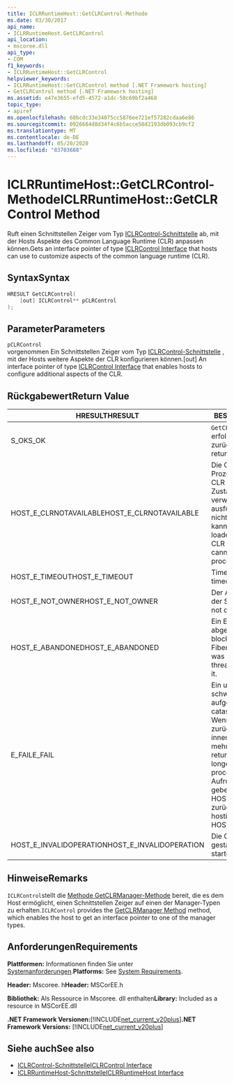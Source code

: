 ```yaml
---
title: ICLRRuntimeHost::GetCLRControl-Methode
ms.date: 03/30/2017
api_name:
- ICLRRuntimeHost.GetCLRControl
api_location:
- mscoree.dll
api_type:
- COM
f1_keywords:
- ICLRRuntimeHost::GetCLRControl
helpviewer_keywords:
- ICLRRuntimeHost::GetCLRControl method [.NET Framework hosting]
- GetCLRControl method [.NET Framework hosting]
ms.assetid: e47e3655-efd5-4572-a1dc-50c69bf2a468
topic_type:
- apiref
ms.openlocfilehash: 68bcdc33e34075cc5876ee721ef57282cdaa6e86
ms.sourcegitcommit: 0926684d8d34f4c6b5acce58d2193db093cb9cf2
ms.translationtype: MT
ms.contentlocale: de-DE
ms.lasthandoff: 05/20/2020
ms.locfileid: "83703688"
---
```

# <a name="iclrruntimehostgetclrcontrol-method"></a><span data-ttu-id="c99f1-102">ICLRRuntimeHost::GetCLRControl-Methode</span><span class="sxs-lookup"><span data-stu-id="c99f1-102">ICLRRuntimeHost::GetCLRControl Method</span></span>
<span data-ttu-id="c99f1-103">Ruft einen Schnittstellen Zeiger vom Typ [ICLRControl-Schnittstelle](iclrcontrol-interface.md) ab, mit der Hosts Aspekte des Common Language Runtime (CLR) anpassen können.</span><span class="sxs-lookup"><span data-stu-id="c99f1-103">Gets an interface pointer of type [ICLRControl Interface](iclrcontrol-interface.md) that hosts can use to customize aspects of the common language runtime (CLR).</span></span>  
  
## <a name="syntax"></a><span data-ttu-id="c99f1-104">Syntax</span><span class="sxs-lookup"><span data-stu-id="c99f1-104">Syntax</span></span>  
  
```cpp  
HRESULT GetCLRControl(  
    [out] ICLRControl** pCLRControl  
);  
```  
  
## <a name="parameters"></a><span data-ttu-id="c99f1-105">Parameter</span><span class="sxs-lookup"><span data-stu-id="c99f1-105">Parameters</span></span>  
 `pCLRControl`  
 <span data-ttu-id="c99f1-106">vorgenommen Ein Schnittstellen Zeiger vom Typ [ICLRControl-Schnittstelle](iclrcontrol-interface.md) , mit der Hosts weitere Aspekte der CLR konfigurieren können.</span><span class="sxs-lookup"><span data-stu-id="c99f1-106">[out] An interface pointer of type [ICLRControl Interface](iclrcontrol-interface.md) that enables hosts to configure additional aspects of the CLR.</span></span>  
  
## <a name="return-value"></a><span data-ttu-id="c99f1-107">Rückgabewert</span><span class="sxs-lookup"><span data-stu-id="c99f1-107">Return Value</span></span>  
  
|<span data-ttu-id="c99f1-108">HRESULT</span><span class="sxs-lookup"><span data-stu-id="c99f1-108">HRESULT</span></span>|<span data-ttu-id="c99f1-109">BESCHREIBUNG</span><span class="sxs-lookup"><span data-stu-id="c99f1-109">Description</span></span>|  
|-------------|-----------------|  
|<span data-ttu-id="c99f1-110">S_OK</span><span class="sxs-lookup"><span data-stu-id="c99f1-110">S_OK</span></span>|<span data-ttu-id="c99f1-111">`GetCLRControl`wurde erfolgreich zurückgegeben.</span><span class="sxs-lookup"><span data-stu-id="c99f1-111">`GetCLRControl` returned successfully.</span></span>|  
|<span data-ttu-id="c99f1-112">HOST_E_CLRNOTAVAILABLE</span><span class="sxs-lookup"><span data-stu-id="c99f1-112">HOST_E_CLRNOTAVAILABLE</span></span>|<span data-ttu-id="c99f1-113">Die CLR wurde nicht in einen Prozess geladen, oder die CLR befindet sich in einem Zustand, in dem Sie verwalteten Code nicht ausführen oder den-Befehl nicht erfolgreich verarbeiten kann.</span><span class="sxs-lookup"><span data-stu-id="c99f1-113">The CLR has not been loaded into a process, or the CLR is in a state in which it cannot run managed code or process the call successfully.</span></span>|  
|<span data-ttu-id="c99f1-114">HOST_E_TIMEOUT</span><span class="sxs-lookup"><span data-stu-id="c99f1-114">HOST_E_TIMEOUT</span></span>|<span data-ttu-id="c99f1-115">Timeout des Aufrufes.</span><span class="sxs-lookup"><span data-stu-id="c99f1-115">The call timed out.</span></span>|  
|<span data-ttu-id="c99f1-116">HOST_E_NOT_OWNER</span><span class="sxs-lookup"><span data-stu-id="c99f1-116">HOST_E_NOT_OWNER</span></span>|<span data-ttu-id="c99f1-117">Der Aufrufer ist nicht Besitzer der Sperre.</span><span class="sxs-lookup"><span data-stu-id="c99f1-117">The caller does not own the lock.</span></span>|  
|<span data-ttu-id="c99f1-118">HOST_E_ABANDONED</span><span class="sxs-lookup"><span data-stu-id="c99f1-118">HOST_E_ABANDONED</span></span>|<span data-ttu-id="c99f1-119">Ein Ereignis wurde abgebrochen, während ein blockierter Thread oder eine Fiber darauf wartete.</span><span class="sxs-lookup"><span data-stu-id="c99f1-119">An event was canceled while a blocked thread or fiber was waiting on it.</span></span>|  
|<span data-ttu-id="c99f1-120">E_FAIL</span><span class="sxs-lookup"><span data-stu-id="c99f1-120">E_FAIL</span></span>|<span data-ttu-id="c99f1-121">Ein unbekannter schwerwiegender Fehler ist aufgetreten.</span><span class="sxs-lookup"><span data-stu-id="c99f1-121">An unknown catastrophic failure occurred.</span></span> <span data-ttu-id="c99f1-122">Wenn eine Methode E_FAIL zurückgibt, ist die CLR innerhalb des Prozesses nicht mehr verwendbar.</span><span class="sxs-lookup"><span data-stu-id="c99f1-122">If a method returns E_FAIL, the CLR is no longer usable within the process.</span></span> <span data-ttu-id="c99f1-123">Nachfolgende Aufrufe von Hostingmethoden geben HOST_E_CLRNOTAVAILABLE zurück.</span><span class="sxs-lookup"><span data-stu-id="c99f1-123">Subsequent calls to hosting methods return HOST_E_CLRNOTAVAILABLE.</span></span>|  
|<span data-ttu-id="c99f1-124">HOST_E_INVALIDOPERATION</span><span class="sxs-lookup"><span data-stu-id="c99f1-124">HOST_E_INVALIDOPERATION</span></span>|<span data-ttu-id="c99f1-125">Die CLR wurde bereits gestartet.</span><span class="sxs-lookup"><span data-stu-id="c99f1-125">The CLR has already started.</span></span>|  
  
## <a name="remarks"></a><span data-ttu-id="c99f1-126">Hinweise</span><span class="sxs-lookup"><span data-stu-id="c99f1-126">Remarks</span></span>  
 <span data-ttu-id="c99f1-127">`ICLRControl`stellt die [Methode GetCLRManager-Methode](iclrcontrol-getclrmanager-method.md) bereit, die es dem Host ermöglicht, einen Schnittstellen Zeiger auf einen der Manager-Typen zu erhalten.</span><span class="sxs-lookup"><span data-stu-id="c99f1-127">`ICLRControl` provides the [GetCLRManager Method](iclrcontrol-getclrmanager-method.md) method, which enables the host to get an interface pointer to one of the manager types.</span></span>  
  
## <a name="requirements"></a><span data-ttu-id="c99f1-128">Anforderungen</span><span class="sxs-lookup"><span data-stu-id="c99f1-128">Requirements</span></span>  
 <span data-ttu-id="c99f1-129">**Plattformen:** Informationen finden Sie unter [Systemanforderungen](../../get-started/system-requirements.md).</span><span class="sxs-lookup"><span data-stu-id="c99f1-129">**Platforms:** See [System Requirements](../../get-started/system-requirements.md).</span></span>  
  
 <span data-ttu-id="c99f1-130">**Header:** Mscoree. h</span><span class="sxs-lookup"><span data-stu-id="c99f1-130">**Header:** MSCorEE.h</span></span>  
  
 <span data-ttu-id="c99f1-131">**Bibliothek:** Als Ressource in Mscoree. dll enthalten</span><span class="sxs-lookup"><span data-stu-id="c99f1-131">**Library:** Included as a resource in MSCorEE.dll</span></span>  
  
 <span data-ttu-id="c99f1-132">**.NET Framework Versionen:**[!INCLUDE[net_current_v20plus](../../../../includes/net-current-v20plus-md.md)]</span><span class="sxs-lookup"><span data-stu-id="c99f1-132">**.NET Framework Versions:** [!INCLUDE[net_current_v20plus](../../../../includes/net-current-v20plus-md.md)]</span></span>  
  
## <a name="see-also"></a><span data-ttu-id="c99f1-133">Siehe auch</span><span class="sxs-lookup"><span data-stu-id="c99f1-133">See also</span></span>

- [<span data-ttu-id="c99f1-134">ICLRControl-Schnittstelle</span><span class="sxs-lookup"><span data-stu-id="c99f1-134">ICLRControl Interface</span></span>](iclrcontrol-interface.md)
- [<span data-ttu-id="c99f1-135">ICLRRuntimeHost-Schnittstelle</span><span class="sxs-lookup"><span data-stu-id="c99f1-135">ICLRRuntimeHost Interface</span></span>](iclrruntimehost-interface.md)
